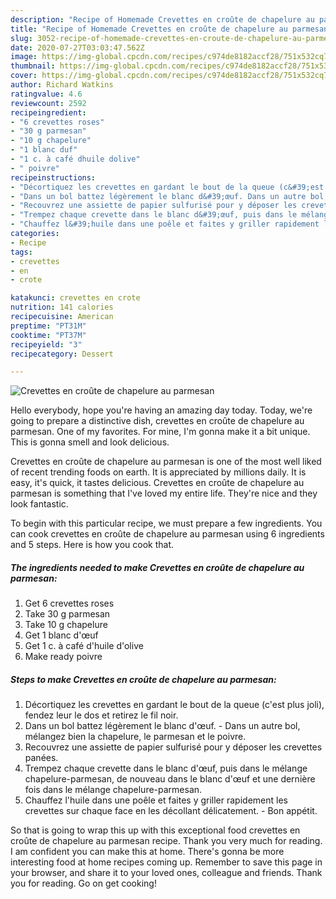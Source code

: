 ```yaml
---
description: "Recipe of Homemade Crevettes en croûte de chapelure au parmesan"
title: "Recipe of Homemade Crevettes en croûte de chapelure au parmesan"
slug: 3052-recipe-of-homemade-crevettes-en-croute-de-chapelure-au-parmesan
date: 2020-07-27T03:03:47.562Z
image: https://img-global.cpcdn.com/recipes/c974de8182accf28/751x532cq70/crevettes-en-croute-de-chapelure-au-parmesan-photo-principale-de-la-recette.jpg
thumbnail: https://img-global.cpcdn.com/recipes/c974de8182accf28/751x532cq70/crevettes-en-croute-de-chapelure-au-parmesan-photo-principale-de-la-recette.jpg
cover: https://img-global.cpcdn.com/recipes/c974de8182accf28/751x532cq70/crevettes-en-croute-de-chapelure-au-parmesan-photo-principale-de-la-recette.jpg
author: Richard Watkins
ratingvalue: 4.6
reviewcount: 2592
recipeingredient:
- "6 crevettes roses"
- "30 g parmesan"
- "10 g chapelure"
- "1 blanc duf"
- "1 c. à café dhuile dolive"
- " poivre"
recipeinstructions:
- "Décortiquez les crevettes en gardant le bout de la queue (c&#39;est plus joli), fendez leur le dos et retirez le fil noir."
- "Dans un bol battez légèrement le blanc d&#39;œuf. Dans un autre bol, mélangez bien la chapelure, le parmesan et le poivre."
- "Recouvrez une assiette de papier sulfurisé pour y déposer les crevettes panées."
- "Trempez chaque crevette dans le blanc d&#39;œuf, puis dans le mélange chapelure-parmesan, de nouveau dans le blanc d&#39;œuf et une dernière fois dans le mélange chapelure-parmesan."
- "Chauffez l&#39;huile dans une poêle et faites y griller rapidement les crevettes sur chaque face en les décollant délicatement. Bon appétit."
categories:
- Recipe
tags:
- crevettes
- en
- crote

katakunci: crevettes en crote 
nutrition: 141 calories
recipecuisine: American
preptime: "PT31M"
cooktime: "PT37M"
recipeyield: "3"
recipecategory: Dessert

---
```



![Crevettes en croûte de chapelure au parmesan](https://img-global.cpcdn.com/recipes/c974de8182accf28/751x532cq70/crevettes-en-croute-de-chapelure-au-parmesan-photo-principale-de-la-recette.jpg)

Hello everybody, hope you're having an amazing day today. Today, we're going to prepare a distinctive dish, crevettes en croûte de chapelure au parmesan. One of my favorites. For mine, I'm gonna make it a bit unique. This is gonna smell and look delicious.



Crevettes en croûte de chapelure au parmesan is one of the most well liked of recent trending foods on earth. It is appreciated by millions daily. It is easy, it's quick, it tastes delicious. Crevettes en croûte de chapelure au parmesan is something that I've loved my entire life. They're nice and they look fantastic.


To begin with this particular recipe, we must prepare a few ingredients. You can cook crevettes en croûte de chapelure au parmesan using 6 ingredients and 5 steps. Here is how you cook that.

<!--inarticleads1-->

##### The ingredients needed to make Crevettes en croûte de chapelure au parmesan:

1. Get 6 crevettes roses
1. Take 30 g parmesan
1. Take 10 g chapelure
1. Get 1 blanc d&#39;œuf
1. Get 1 c. à café d&#39;huile d&#39;olive
1. Make ready  poivre




<!--inarticleads2-->

##### Steps to make Crevettes en croûte de chapelure au parmesan:

1. Décortiquez les crevettes en gardant le bout de la queue (c&#39;est plus joli), fendez leur le dos et retirez le fil noir.
1. Dans un bol battez légèrement le blanc d&#39;œuf. - Dans un autre bol, mélangez bien la chapelure, le parmesan et le poivre.
1. Recouvrez une assiette de papier sulfurisé pour y déposer les crevettes panées.
1. Trempez chaque crevette dans le blanc d&#39;œuf, puis dans le mélange chapelure-parmesan, de nouveau dans le blanc d&#39;œuf et une dernière fois dans le mélange chapelure-parmesan.
1. Chauffez l&#39;huile dans une poêle et faites y griller rapidement les crevettes sur chaque face en les décollant délicatement. - Bon appétit.




So that is going to wrap this up with this exceptional food crevettes en croûte de chapelure au parmesan recipe. Thank you very much for reading. I am confident you can make this at home. There's gonna be more interesting food at home recipes coming up. Remember to save this page in your browser, and share it to your loved ones, colleague and friends. Thank you for reading. Go on get cooking!
